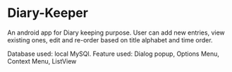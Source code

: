 # Diary-Keeper
An android app for Diary keeping purpose.  User can add new entries, view existing ones, edit and re-order based on title alphabet and time order.

Database used: local MySQl. 
Feature used: Dialog popup, Options Menu, Context Menu, ListView

